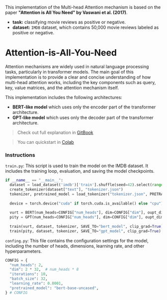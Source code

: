 This implementation of the Multi-head Attention mechanism is based on the paper **"Attention is All You Need" by Vaswani et al. (2017)**.
- **task:** classifying movie reviews as positive or negative.
- **dataset:** `IMDB` dataset, which contains 50,000 movie reviews labeled as positive or negative.

# Attention-is-All-You-Need
Attention mechanisms are widely used in natural language processing tasks, particularly in transformer models.
The main goal of this implementation is to provide a clear and concise understanding of how multi-head attention works, including the key components such as query, key, value matrices, and the attention mechanism itself.

This implementation includes the following architectures:
* **BERT-like model** which uses only the encoder part of the transformer architecture.
* **GPT-like model** which uses only the decoder part of the transformer architecture.

> Check out full explanation in [GitBook](https://lif31up.gitbook.io/lif31up/natural-language-process/attention-mechanism-the-core-of-modern-ai)

> You can quickstart in [Colab](https://colab.research.google.com/drive/1IfCdclHqH4L0O1UlJrOViVncYQCNmaj1?usp=sharing)

### Instructions
`train.py`: This script is used to train the model on the IMDB dataset. It includes the training loop, evaluation, and saving the model checkpoints.
```python
if __name__ == "__main__":
  dataset = load_dataset('imdb')['train'].shuffle(seed=42).select(range(100))
  create_tokenizer(dataset["text"], "tokenizer.json")
  tokenizer, pretrained_model = load_tokenizer("tokenizer.json", PRETRAINED_MODEL=CONFIG["pretrained_model"])
  
  device = torch.device("cuda" if torch.cuda.is_available() else "cpu")
  
  vurt = BERT(num_heads=CONFIG["num_heads"], dim=CONFIG["dim"], oupt_dim=len(set(dataset["label"])), n_hidn=2, bias=False, n_stack=3).to(device)
  pity = GPT(num_heads=CONFIG["num_heads"], dim=CONFIG["dim"], oupt_dim=len(set(dataset["label"])), n_hidn=2, bias=False, n_stack=3).to(device)
  
  train(vurt, dataset, tokenizer, SAVE_TO="bert_model", clip_grad=True)
  train(pity, dataset, tokenizer, SAVE_TO="gpt_model", clip_grad=True)
```
`confing.py`: This file contains the configuration settings for the model, including the number of heads, dimensions, learning rate, and other hyperparameters.
```python
CONFIG = {
  "num_heads": 2,
  "dim": 2 * 32,  # num_heads * 8
  "iterations": 10,
  "batch_size": 32,
  "learning_rate": 0.0001,
  "pretrained_model": "bert-base-uncased",
} # CONFIG
```